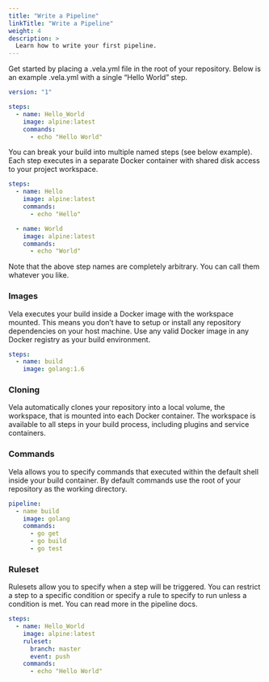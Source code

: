 ```yaml
---
title: "Write a Pipeline"
linkTitle: "Write a Pipeline"
weight: 4
description: >
  Learn how to write your first pipeline.
---
```


Get started by placing a .vela.yml file in the root of your repository. Below is an example .vela.yml with a single “Hello World” step.

```yaml
version: "1"

steps:
  - name: Hello_World
    image: alpine:latest
    commands:
      - echo "Hello World"
```

You can break your build into multiple named steps (see below example). Each step executes in a separate Docker container with shared disk access to your project workspace.

```yaml
steps:
  - name: Hello
    image: alpine:latest
    commands:
      - echo "Hello"

  - name: World
    image: alpine:latest
    commands:
      - echo "World"
```

Note that the above step names are completely arbitrary. You can call them whatever you like.

### Images

Vela executes your build inside a Docker image with the workspace mounted. This means you don’t have to setup or install any repository dependencies on your host machine. Use any valid Docker image in any Docker registry as your build environment.

```yaml
steps:
  - name: build
    image: golang:1.6
```

### Cloning

Vela automatically clones your repository into a local volume, the workspace, that is mounted into each Docker container. The workspace is available to all steps in your build process, including plugins and service containers.

### Commands

Vela allows you to specify commands that executed within the default shell inside your build container. By default commands use the root of your repository as the working directory.

```yaml
pipeline:
  - name build
    image: golang
    commands:
      - go get
      - go build
      - go test
```

### Ruleset

Rulesets allow you to specify when a step will be triggered. You can restrict a step to a specific condition or specify a rule to specify to run unless a condition is met. You can read more in the pipeline docs.

```yaml
steps:
  - name: Hello_World
    image: alpine:latest
    ruleset:
      branch: master
      event: push
    commands:
      - echo "Hello World"
```
